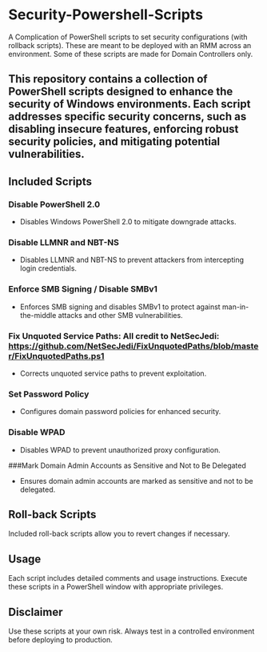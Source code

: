 # Security-Powershell-Scripts
A Complication of PowerShell scripts to set security configurations (with rollback scripts). These are meant to be deployed with an RMM across an environment. Some of these scripts are made for Domain Controllers only. 

## This repository contains a collection of PowerShell scripts designed to enhance the security of Windows environments. Each script addresses specific security concerns, such as disabling insecure features, enforcing robust security policies, and mitigating potential vulnerabilities.

## Included Scripts
### Disable PowerShell 2.0
- Disables Windows PowerShell 2.0 to mitigate downgrade attacks.

### Disable LLMNR and NBT-NS
- Disables LLMNR and NBT-NS to prevent attackers from intercepting login credentials.
### Enforce SMB Signing / Disable SMBv1
- Enforces SMB signing and disables SMBv1 to protect against man-in-the-middle attacks and other SMB vulnerabilities.

### Fix Unquoted Service Paths: All credit to NetSecJedi: https://github.com/NetSecJedi/FixUnquotedPaths/blob/master/FixUnquotedPaths.ps1
- Corrects unquoted service paths to prevent exploitation.

### Set Password Policy
- Configures domain password policies for enhanced security.

### Disable WPAD
- Disables WPAD to prevent unauthorized proxy configuration.

###Mark Domain Admin Accounts as Sensitive and Not to Be Delegated
- Ensures domain admin accounts are marked as sensitive and not to be delegated.

## Roll-back Scripts
Included roll-back scripts allow you to revert changes if necessary.

## Usage
Each script includes detailed comments and usage instructions. Execute these scripts in a PowerShell window with appropriate privileges.

## Disclaimer
Use these scripts at your own risk. Always test in a controlled environment before deploying to production.
